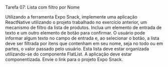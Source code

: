 Tarefa 07: Lista com filtro por Nome

Utilizando a ferramenta Expo Snack, implemente uma aplicação ReactNative utilizando o projeto trabalhado no exercício anterior, um mecanismo de filtro da lista de produtos.
Inclua um elemento de entrada de texto e um outro elemento de botão para confirmar. O usuário pode informar algum texto no campo de entrada e, ao selecionar o botão, a lista deve ser filtrada por itens que contenham em seu nome, seja no todo ou em partes, o valor passado pelo usuário.
Esta lista deve estar organizada utilizando-se do componente FlatList.
A aplicação deve estar componentizada.
Envie o link para o projeto Expo Snack.